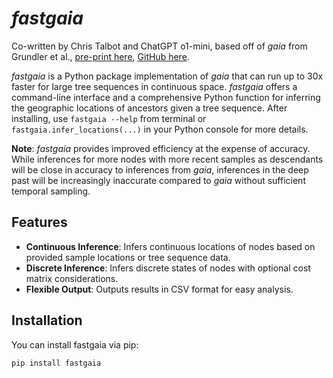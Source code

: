 # *fastgaia*
Co-written by Chris Talbot and ChatGPT o1-mini, based off of *gaia* from Grundler et al., [pre-print here](https://www.biorxiv.org/content/10.1101/2024.03.27.586858v2), [GitHub here](https://github.com/blueraleigh/gaia).

*fastgaia* is a Python package implementation of *gaia* that can run up to 30x faster for large tree sequences in continuous space. *fastgaia* offers a command-line interface and a comprehensive Python function for inferring the geographic locations of ancestors given a tree sequence. After installing, use `fastgaia --help` from terminal or `fastgaia.infer_locations(...)` in your Python console for more details.

**Note**: *fastgaia* provides improved efficiency at the expense of accuracy. While inferences for more nodes with more recent samples as descendants will be close in accuracy to inferences from *gaia*, inferences in the deep past will be increasingly inaccurate compared to *gaia* without sufficient temporal sampling.

## Features

- **Continuous Inference**: Infers continuous locations of nodes based on provided sample locations or tree sequence data.
- **Discrete Inference**: Infers discrete states of nodes with optional cost matrix considerations.
- **Flexible Output**: Outputs results in CSV format for easy analysis.

## Installation

You can install fastgaia via pip:

```bash
pip install fastgaia
